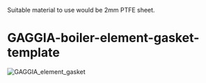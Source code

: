 Suitable material to use would be 2mm PTFE sheet.

# GAGGIA-boiler-element-gasket-template

![GAGGIA_element_gasket](https://github.com/derekmccallum/GAGGIA-boiler-element-gasket-template/assets/27998937/27a9ae0d-a8b3-43b4-99ea-497574484f79)


